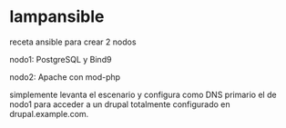 # lampansible
receta ansible para crear 2 nodos

nodo1: PostgreSQL y Bind9

nodo2: Apache con mod-php

simplemente levanta el escenario y configura como DNS primario el de nodo1 
para acceder a un drupal totalmente configurado en drupal.example.com.
